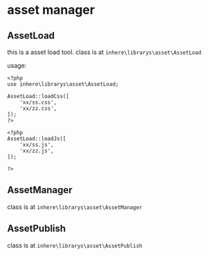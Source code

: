 # asset manager

## AssetLoad

this is a asset load tool.
class is at `inhere\librarys\asset\AssetLoad`

usage:

```
<?php
use inhere\librarys\asset\AssetLoad;

AssetLoad::loadCss([
    'xx/ss.css',
    'xx/zz.css',
]);
?>

<?php 
AssetLoad::loadJs([
    'xx/ss.js',
    'xx/zz.js',
]);

?>
```

## AssetManager

class is at `inhere\librarys\asset\AssetManager`

## AssetPublish

class is at `inhere\librarys\asset\AssetPublish`